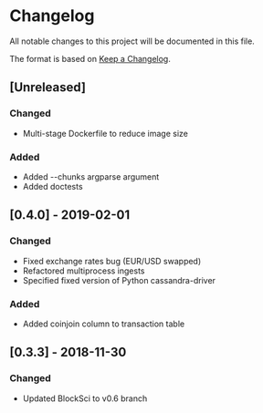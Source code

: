 # Changelog
All notable changes to this project will be documented in this file.

The format is based on [Keep a Changelog](https://keepachangelog.com/en/1.0.0/).

## [Unreleased]
### Changed
- Multi-stage Dockerfile to reduce image size
### Added
- Added --chunks argparse argument
- Added doctests

## [0.4.0] - 2019-02-01
### Changed
- Fixed exchange rates bug (EUR/USD swapped)
- Refactored multiprocess ingests
- Specified fixed version of Python cassandra-driver
### Added
- Added coinjoin column to transaction table

## [0.3.3] - 2018-11-30
### Changed
- Updated BlockSci to v0.6 branch
